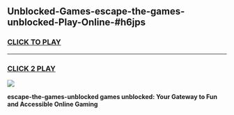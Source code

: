 
## Unblocked-Games-escape-the-games-unblocked-Play-Online-#h6jps
<h3>
<a href="https://premium.freeplayer.one?title=escape-the-games-unblocked&ref=27F">CLICK TO PLAY</a></h3>
<hr>

<h3>
<a href="https://premium.freeplayer.one?title=escape-the-games-unblocked&ref=27F">CLICK 2 PLAY</a>
  
</h3>

<a href="https://premium.freeplayer.one?title=escape-the-games-unblocked&ref=27F"><img src="https://clearcache.store/games.png"></a>


**escape-the-games-unblocked games unblocked: Your Gateway to Fun and Accessible Online Gaming**

